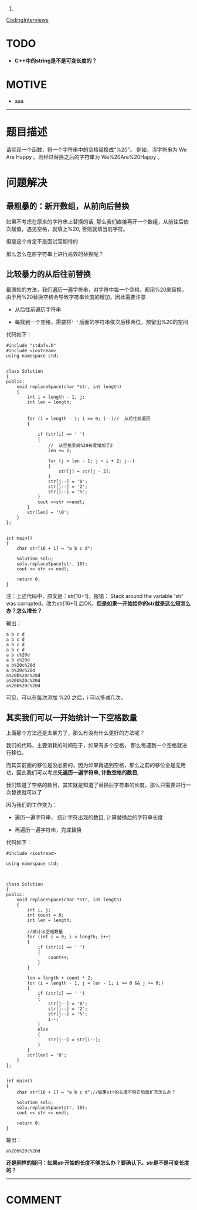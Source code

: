  	
  1.


[CodingInterviews](https://github.com/gatieme/CodingInterviews)







# TODO






  * **C++中的string是不是可变长度的？**




# MOTIVE






  * aaa





* * *





# 题目描述


请实现一个函数，将一个字符串中的空格替换成“%20”。 例如，当字符串为 We Are Happy 。则经过替换之后的字符串为 We%20Are%20Happy 。


# 问题解决




## 最粗暴的：新开数组，从前向后替换


如果不考虑在原来的字符串上替换的话, 那么我们直接再开一个数组，从前往后依次赋值，遇见空格，就填上%20, 否则就填当前字符。

但是这个肯定不是面试官期待的

那么怎么在原字符串上进行高效的替换呢？


## 比较暴力的从后往前替换


最原始的方法，我们遍历一遍字符串，对字符中每一个空格，都用%20来替换， 由于用%20替换空格会导致字符串长度的增加，因此需要注意




  * 从后往前遍历字符串


  * 每找到一个空格，需要将`' '`后面的字符串依次后移两位，预留出%20的空间


代码如下：


    #include "stdafx.h"
    #include <iostream>
    using namespace std;


    class Solution
    {
    public:
    	void replaceSpace(char *str, int length)
    	{
    		int i = length - 1, j;
    		int len = length;


    		for (i = length - 1; i >= 0; i--)//  从后往前遍历
    		{

    			if (str[i] == ' ')
    			{
    				//  从空格变成%20长度增加了2
    				len += 2;

    				for (j = len - 1; j > i + 2; j--)
    				{
    					str[j] = str[j - 2];
    				}
    				str[j--] = '0';
    				str[j--] = '2';
    				str[j--] = '%';
    			}
    			cout <<str <<endl;
    		}
    		str[len] = '\0';
    	}
    };


    int main()
    {
    	char str[16 + 1] = "a b c d";

    	Solution solu;
    	solu.replaceSpace(str, 10);
    	cout << str << endl;

    	return 0;
    }


注：上述代码中，原文是：str[10+1]，报错： Stack around the variable 'str' was corrupted。改为str[16+1] 后OK。**但是如果一开始给你的str就是这么短怎么办？怎么增长？**

输出：


    a b c d
    a b c d
    a b c d
    a b c d
    a b c%20d
    a b c%20d
    a b%20c%20d
    a b%20c%20d
    a%20b%20c%20d
    a%20b%20c%20d
    a%20b%20c%20d


可见，可以在每次添加 %20 之后，i 可以多减几次。


## 其实我们可以一开始统计一下空格数量


上面那个方法还是太暴力了，那么有没有什么更好的方法呢？

我们的代码，主要消耗的时间在于，如果有多个空格， 那么每遇到一个空格就进行移位。

而其实前面的移位是没必要的，因为如果再遇到空格，那么之前的移位全是无用功，因此我们可以考虑**先遍历一遍字符串, 计数空格的数目**,

我们知道了空格的数目，其实就是知道了替换后字符串的长度，那么只需要进行一次替换就可以了

因为我们的工作变为：




  * 遍历一遍字符串， 统计字符出现的数目, 计算替换后的字符串长度


  * 再遍历一遍字符串，完成替换


代码如下：


    #include <iostream>

    using namespace std;



    class Solution
    {
    public:
    	void replaceSpace(char *str, int length)
    	{
    		int i, j;
    		int count = 0;
    		int len = length;

    		//统计出空格数量
    		for (int i = 0; i < length; i++)
    		{
    			if (str[i] == ' ')
    			{
    				count++;
    			}
    		}

    		len = length + count * 2;
    		for (i = length - 1, j = len - 1; i >= 0 && j >= 0;)
    		{
    			if (str[i] == ' ')
    			{
    				str[j--] = '0';
    				str[j--] = '2';
    				str[j--] = '%';
    				i--;
    			}
    			else
    			{
    				str[j--] = str[i--];
    			}
    		}
    		str[len] = '0';
    	}
    };


    int main()
    {
    	char str[16 + 1] = "a b c d";//如果str的长度不够它后面扩充怎么办？

    	Solution solu;
    	solu.replaceSpace(str, 10);
    	cout << str << endl;

    	return 0;
    }


输出：


    a%20b%20c%20d


**还是同样的疑问：如果str开始的长度不够怎么办？要确认下。str是不是可变长度的？**











* * *





# COMMENT

